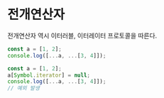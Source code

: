 # 전개연산자
전개연산자 역시 이터러블, 이터레이터 프로토콜을 따른다.

```javascript
const a = [1, 2];
console.log([...a, ...[3, 4]]);
```

```javascript
const a = [1, 2];
a[Symbol.iterator] = null;
console.log([...a, ...[3, 4]]);
// 예외 발생
```
